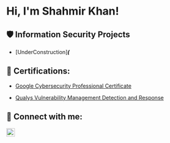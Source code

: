 <h1>Hi, I'm Shahmir Khan! <a href="www.linkedin.com/in/khan-shahmir"> </a> 

 

<h2>🛡️ Information Security Projects</h2> 

 

  - [UnderConstruction]<b><i>(</b></i> 



   

<h2>📜 Certifications:</h2> 

  - [Google Cybersecurity Professional Certificate](https://github.com/Khan-Shahmir/Khan-Shahmir/blob/main/Google%20Cybersecurity%20Professional%20Certificate.pdf) 

  - [Qualys Vulnerability Management Detection and Response](https://github.com/Khan-Shahmir/Khan-Shahmir/blob/main/VMDR.pdf) 

 

     

<h2> 🤳 Connect with me:</h2> 

 



[<img align="left" alt="yourname | LinkedIn" width="22px" src="https://cdn.jsdelivr.net/npm/simple-icons@v3/icons/linkedin.svg" />][linkedin] 



 

[linkedin]: https://linkedin.com/in/khan-shahmir

 



